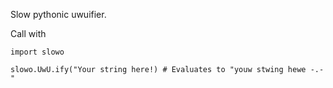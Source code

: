 Slow pythonic uwuifier.

Call with 

```
import slowo

slowo.UwU.ify("Your string here!) # Evaluates to "youw stwing hewe -.-"
```
